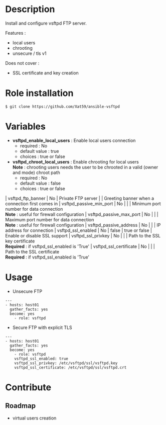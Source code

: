 # Description
Install and configure vsftpd FTP server.

Features :

- local users
- chrooting
- unsecure / tls v1

Does not cover :

- SSL certificate and key creation


# Role installation

```
$ git clone https://github.com/Xat59/ansible-vsftpd
```

# Variables

* **vsftpd_enable_local_users** : Enable local users connection
  * required : No 
  * default value : true
  * choices : true or false
* **vsftpd_chroot_local_users** : Enable chrooting for local users <br /> **Note** : chrooting users needs the user to be chrooted in a valid (owner and mode) chroot path
  * required : No 
  * default value : false
  * choices : true or false


| vsftpd_ftp_banner | No | Private FTP server | | Greeting banner when a connection first comes in
| vsftpd_passive_min_port | No | | | Minimum port number for data connection <br /> **Note** : useful for firewall configuration
| vsftpd_passive_max_port | No | | | Maximum port number for data connection <br /> **Note** : useful for firewall configuration
| vsftpd_passive_address | No | | | IP address for connection
| vsftpd_ssl_enabled | No | false | true or false | Enable or disable SSL support
| vsftpd_ssl_privkey | No | | | Path to the SSL key certificate <br /> **Required** : if vsftpd_ssl_enabled is 'True'
| vsftpd_ssl_certificate | No | | | Path to the SSL certificate <br /> **Required** : if vsftpd_ssl_enabled is 'True'

# Usage

- Unsecure FTP

```
---
- hosts: host01
  gather_facts: yes
  become: yes
    - role: vsftpd
```

- Secure FTP with explicit TLS

```
---
- hosts: host01
  gather_facts: yes
  become: yes
    - role: vsftpd
    vsftpd_ssl_enabled: true
    vsftpd_ssl_privkey: /etc/vsftpd/ssl/vsftpd.key
    vsftpd_ssl_certificate: /etc/vsftpd/ssl/vsftpd.crt
```

# Contribute

## Roadmap

- virtual users creation
